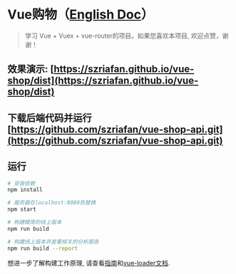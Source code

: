 # Vue购物（[English Doc](https://github.com/szriafan/vue-shop/blob/master/README.md)）

> 学习 Vue + Vuex + vue-router的项目。如果您喜欢本项目, 欢迎点赞，谢谢！

## 效果演示: [https://szriafan.github.io/vue-shop/dist](https://szriafan.github.io/vue-shop/dist)

## 下载后端代码并运行 [https://github.com/szriafan/vue-shop-api.git](https://github.com/szriafan/vue-shop-api.git) 


## 运行

``` bash
# 安装依赖
npm install

# 服务器在localhost:8080热替换
npm start

# 构建精简的线上版本
npm run build

# 构建线上版本并查看相关的分析报告
npm run build --report
```

想进一步了解构建工作原理, 请查看[指南](http://vuejs-templates.github.io/webpack/)和[vue-loader文档](http://vuejs.github.io/vue-loader).
